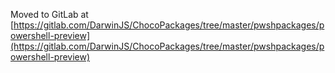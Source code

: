 
Moved to GitLab at [https://gitlab.com/DarwinJS/ChocoPackages/tree/master/pwshpackages/powershell-preview](https://gitlab.com/DarwinJS/ChocoPackages/tree/master/pwshpackages/powershell-preview)